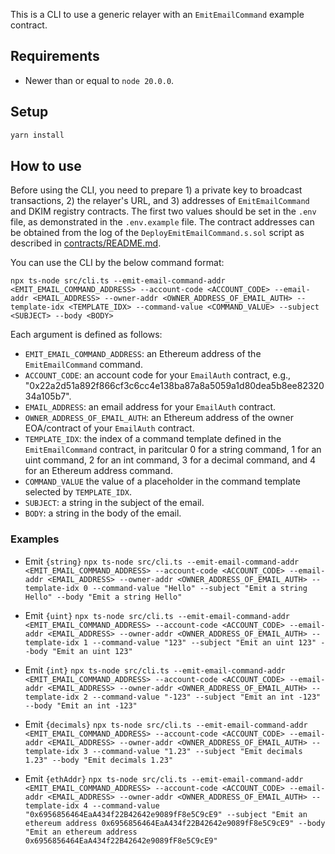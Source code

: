 This is a CLI to use a generic relayer with an `EmitEmailCommand` example contract.

## Requirements
- Newer than or equal to `node 20.0.0`.

## Setup

```bash
yarn install
```

## How to use
Before using the CLI, you need to prepare 1) a private key to broadcast transactions, 2) the relayer's URL, and 3) addresses of `EmitEmailCommand` and DKIM registry contracts.
The first two values should be set in the `.env` file, as demonstrated in the `.env.example` file.
The contract addresses can be obtained from the log of the `DeployEmitEmailCommand.s.sol` script as described in [contracts/README.md](../contracts/README.md).

You can use the CLI by the below command format:

`npx ts-node src/cli.ts --emit-email-command-addr <EMIT_EMAIL_COMMAND_ADDRESS> --account-code <ACCOUNT_CODE> --email-addr <EMAIL_ADDRESS> --owner-addr <OWNER_ADDRESS_OF_EMAIL_AUTH> --template-idx <TEMPLATE_IDX> --command-value <COMMAND_VALUE> --subject <SUBJECT> --body <BODY>`

Each argument is defined as follows:
- `EMIT_EMAIL_COMMAND_ADDRESS`: an Ethereum address of the `EmitEmailCommand` command.
- `ACCOUNT_CODE`: an account code for your `EmailAuth` contract, e.g., "0x22a2d51a892f866cf3c6cc4e138ba87a8a5059a1d80dea5b8ee8232034a105b7".
- `EMAIL_ADDRESS`: an email address for your `EmailAuth` contract.
- `OWNER_ADDRESS_OF_EMAIL_AUTH`: an Ethereum address of the owner EOA/contract of your `EmailAuth` contract.
- `TEMPLATE_IDX`: the index of a command template defined in the `EmitEmailCommand` contract, in paritcular 0 for a string command, 1 for an uint command, 2 for an int command, 3 for a decimal command, and 4 for an Ethereum address command.
- `COMMAND_VALUE` the value of a placeholder in the command template selected by `TEMPLATE_IDX`.
- `SUBJECT`: a string in the subject of the email.
- `BODY`: a string in the body of the email.

### Examples
- Emit `{string}`
`npx ts-node src/cli.ts --emit-email-command-addr <EMIT_EMAIL_COMMAND_ADDRESS> --account-code <ACCOUNT_CODE> --email-addr <EMAIL_ADDRESS> --owner-addr <OWNER_ADDRESS_OF_EMAIL_AUTH> --template-idx 0 --command-value "Hello" --subject "Emit a string Hello" --body "Emit a string Hello"`

- Emit `{uint}`
`npx ts-node src/cli.ts --emit-email-command-addr <EMIT_EMAIL_COMMAND_ADDRESS> --account-code <ACCOUNT_CODE> --email-addr <EMAIL_ADDRESS> --owner-addr <OWNER_ADDRESS_OF_EMAIL_AUTH> --template-idx 1 --command-value "123" --subject "Emit an uint 123" --body "Emit an uint 123"`

- Emit `{int}`
`npx ts-node src/cli.ts --emit-email-command-addr <EMIT_EMAIL_COMMAND_ADDRESS> --account-code <ACCOUNT_CODE> --email-addr <EMAIL_ADDRESS> --owner-addr <OWNER_ADDRESS_OF_EMAIL_AUTH> --template-idx 2 --command-value "-123" --subject "Emit an int -123" --body "Emit an int -123"`

- Emit `{decimals}`
`npx ts-node src/cli.ts --emit-email-command-addr <EMIT_EMAIL_COMMAND_ADDRESS> --account-code <ACCOUNT_CODE> --email-addr <EMAIL_ADDRESS> --owner-addr <OWNER_ADDRESS_OF_EMAIL_AUTH> --template-idx 3 --command-value "1.23" --subject "Emit decimals 1.23" --body "Emit decimals 1.23"`

- Emit `{ethAddr}`
`npx ts-node src/cli.ts --emit-email-command-addr <EMIT_EMAIL_COMMAND_ADDRESS> --account-code <ACCOUNT_CODE> --email-addr <EMAIL_ADDRESS> --owner-addr <OWNER_ADDRESS_OF_EMAIL_AUTH> --template-idx 4 --command-value "0x6956856464EaA434f22B42642e9089fF8e5C9cE9" --subject "Emit an ethereum address 0x6956856464EaA434f22B42642e9089fF8e5C9cE9" --body "Emit an ethereum address 0x6956856464EaA434f22B42642e9089fF8e5C9cE9"`